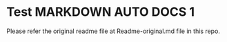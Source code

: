 # Test MARKDOWN AUTO DOCS 1

Please refer the original readme file at Readme-original.md file in this repo.
